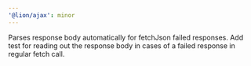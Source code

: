 ```yaml
---
'@lion/ajax': minor
---
```


Parses response body automatically for fetchJson failed responses. Add test for reading out the response body in cases of a failed response in regular fetch call.
